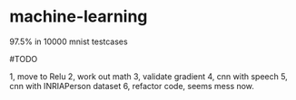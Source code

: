 # machine-learning
97.5% in 10000 mnist testcases

#TODO

1, move to Relu 
2, work out math
3, validate gradient
4, cnn with speech
5, cnn with INRIAPerson dataset
6, refactor code, seems mess now.

